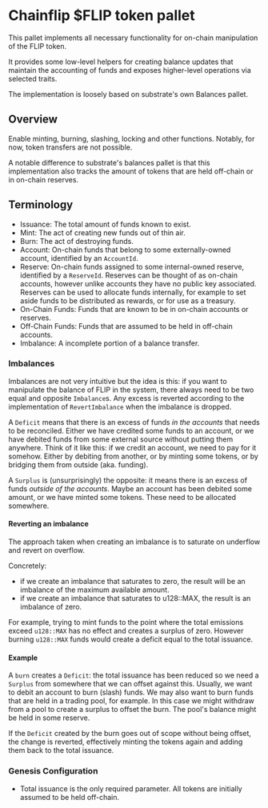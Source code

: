 # Chainflip $FLIP token pallet

This pallet implements all necessary functionality for on-chain manipulation of the FLIP token.

It provides some low-level helpers for creating balance updates that maintain the accounting of funds and
exposes higher-level operations via selected traits.

The implementation is loosely based on substrate's own Balances pallet.

## Overview

Enable minting, burning, slashing, locking and other functions. Notably, for now, token transfers are not possible.

A notable difference to substrate's balances pallet is that this implementation also tracks the amount of tokens that are held
off-chain or in on-chain reserves.

## Terminology

- Issuance: The total amount of funds known to exist.
- Mint: The act of creating new funds out of thin air.
- Burn: The act of destroying funds.
- Account: On-chain funds that belong to some externally-owned account, identified by an `AccountId`.
- Reserve: On-chain funds assigned to some internal-owned reserve, identified by a `ReserveId`. Reserves can be thought
  of as on-chain accounts, however unlike accounts they have no public key associated. Reserves can be used to allocate
  funds internally, for example to set aside funds to be distributed as rewards, or for use as a treasury.
- On-Chain Funds: Funds that are known to be in on-chain accounts or reserves.
- Off-Chain Funds: Funds that are assumed to be held in off-chain accounts.
- Imbalance: A incomplete portion of a balance transfer.

### Imbalances

Imbalances are not very intuitive but the idea is this: if you want to manipulate the balance of FLIP in the
system, there always need to be two equal and opposite `Imbalance`s. Any excess is reverted according to the
implementation of `RevertImbalance` when the imbalance is dropped.

A `Deficit` means that there is an excess of funds *in the accounts* that needs to be reconciled. Either we have
credited some funds to an account, or we have debited funds from some external source without putting them anywhere.
Think of it like this: if we credit an account, we need to pay for it somehow. Either by debiting from another, or
by minting some tokens, or by bridging them from outside (aka. funding).

A `Surplus` is (unsurprisingly) the opposite: it means there is an excess of funds *outside of the accounts*. Maybe
an account has been debited some amount, or we have minted some tokens. These need to be allocated somewhere.

#### Reverting an imbalance

The approach taken when creating an imbalance is to saturate on underflow and revert on overflow.

Concretely:

- if we create an imbalance that saturates to zero, the result will be an imbalance of the maximum available amount.
- if we create an imbalance that saturates to u128::MAX, the result is an imbalance of zero.

For example, trying to mint funds to the point where the total emissions exceed `u128::MAX` has no effect and creates a
surplus of zero. However burning `u128::MAX` funds would create a deficit equal to the total issuance.

#### Example

A `burn` creates a `Deficit`: the total issuance has been reduced so we need a `Surplus` from
somewhere that we can offset against this. Usually, we want to debit an account to burn (slash) funds. We may also
want to burn funds that are held in a trading pool, for example. In this case we might withdraw from a pool to create
a surplus to offset the burn. The pool's balance might be held in some reserve.

If the `Deficit` created by the burn goes out of scope without being offset, the change is reverted, effectively
minting the tokens again and adding them back to the total issuance.

### Genesis Configuration

- Total issuance is the only required parameter. All tokens are initially assumed to be held off-chain.
